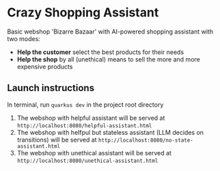# Crazy Shopping Assistant
Basic webshop 'Bizarre Bazaar' with AI-powered shopping assistant with two modes:
- **Help the customer** select the best products for their needs
- **Help the shop** by all (unethical) means to sell the more and more expensive products

## Launch instructions
In terminal, run `quarkus dev` in the project root directory
1. The webshop with helpful assistant will be served at `http://localhost:8080/helpful-assistant.html`
2. The webshop with helfpul but stateless assistant (LLM decides on transitions) will be served at `http://localhost:8080/no-state-assistant.html`
3. The webshop with unethical assistant will be served at `http://localhost:8080/unethical-assistant.html`